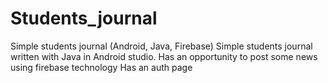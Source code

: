 # Students_journal
Simple students journal (Android, Java, Firebase)
Simple students journal written with Java in Android studio. 
Has an opportunity to post some news using firebase technology
Has an auth page 